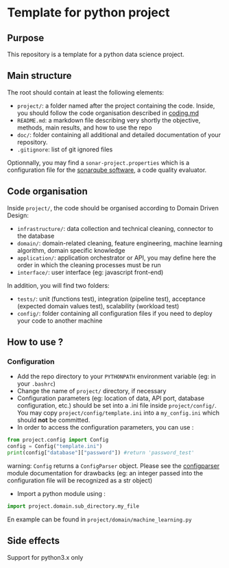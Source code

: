 # Template for python project
## Purpose
This repository is a template for a python data science project. 

## Main structure
The root should contain at least the following elements:

- `project/`: a folder named after the project containing the code. Inside, you should follow the code organisation described in [coding.md](https://gitlab.com/quantmetry/guidelines/blob/master/coding.md#folder-structure)
- `README.md`: a markdown file describing very shortly the objective, methods, main results, and how to use the repo
- `doc/`: folder containing all additional and detailed documentation of your repository.
- `.gitignore`: list of git ignored files

Optionnally, you may find a `sonar-project.properties` which is a configuration file for the [sonarqube software](https://www.sonarqube.org/), a code quality evaluator. 


## Code organisation
Inside `project/`, the code should be organised according to Domain Driven Design:

-	`infrastructure/`: data collection and technical cleaning, connector to the database-	`domain/`: domain-related cleaning, feature engineering, machine learning algorithm, domain specific knowledge-	`application/`: application orchestrator or API, you may define here the order in which the cleaning processes must be run
-	`interface/`: user interface (eg: javascript front-end)In addition, you will find two folders:
-	`tests/`: unit (functions test), integration (pipeline test), acceptance (expected domain values test), scalability (workload test)
- `config/`: folder containing all configuration files if you need to deploy your code to another machine




## How to use ?
### Configuration
- Add the repo directory to your `PYTHONPATH` environment variable (eg: in your `.bashrc`)
- Change the name of `project/` directory, if necessary
- Configuration parameters (eg: location of data, API port, database configuration, etc.) should be set into a .ini file inside `project/config/`. You may copy `project/config/template.ini` into a `my_config.ini` which should **not** be committed.
- In order to access the configuration parameters, you can use :

```python
from project.config import Config
config = Config("template.ini")
print(config["database"]["password"]) #return 'password_test'
```

warning: `Config` returns a `ConfigParser` object. Please see the [configparser](https://docs.python.org/3/library/configparser.html) module documentation for drawbacks (eg: an integer passed into the configuration file will be recognized as a str object)

- Import a python module using : 

```python
import project.domain.sub_directory.my_file
```

En example can be found in `project/domain/machine_learning.py`


## Side effects
Support for python3.x only


